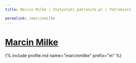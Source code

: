 ```yaml
---
title: Marcin Milke | Statystyki patronite.pl | Patromierz

permalink: /marcinmilke
---
```


# [Marcin Milke](https://patronite.pl/marcinmilke)

{% include profile.md name="marcinmilke" prefix="m" %}
